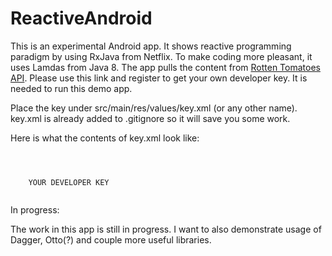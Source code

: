 ReactiveAndroid
===============

This is an experimental Android app. It shows reactive programming paradigm by using RxJava from Netflix. To make coding
more pleasant, it uses Lamdas from Java 8. The app pulls the content from [Rotten Tomatoes API](http://developer.rottentomatoes.com/ "API").
Please use this link and register to get your own developer key. It is needed to run this demo app.

Place the key under src/main/res/values/key.xml (or any other name). key.xml is already added to .gitignore so it will
save you some work.

Here is what the contents of key.xml look like:
<pre><code>
<?xml version="1.0" encoding="utf-8"?>
<resources>
    <string name="ROTTEN_KEY">YOUR DEVELOPER KEY</string>
</resources>
</code></pre>

In progress:

The work in this app is still in progress. I want to also demonstrate usage of Dagger, Otto(?) and couple more
useful libraries.
